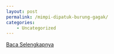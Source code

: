 ```yaml
---
layout: post
permalink: /mimpi-dipatuk-burung-gagak/
categories:
    - Uncategorized
---
```


[Baca Selengkapnya](/02)